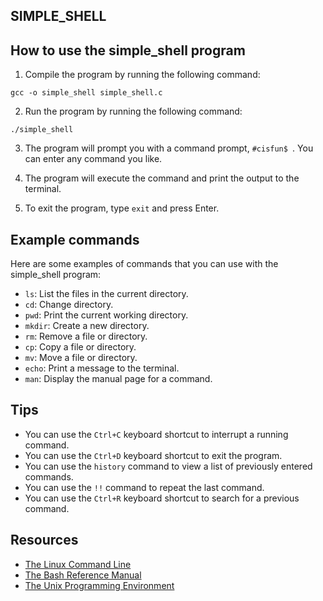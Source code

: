 ## SIMPLE_SHELL

## How to use the simple_shell program

1. Compile the program by running the following command:

```
gcc -o simple_shell simple_shell.c
```

2. Run the program by running the following command:

```
./simple_shell
```

3. The program will prompt you with a command prompt, `#cisfun$ `. You can enter any command you like.

4. The program will execute the command and print the output to the terminal.

5. To exit the program, type `exit` and press Enter.

## Example commands

Here are some examples of commands that you can use with the simple_shell program:

* `ls`: List the files in the current directory.
* `cd`: Change directory.
* `pwd`: Print the current working directory.
* `mkdir`: Create a new directory.
* `rm`: Remove a file or directory.
* `cp`: Copy a file or directory.
* `mv`: Move a file or directory.
* `echo`: Print a message to the terminal.
* `man`: Display the manual page for a command.

## Tips

* You can use the `Ctrl+C` keyboard shortcut to interrupt a running command.
* You can use the `Ctrl+D` keyboard shortcut to exit the program.
* You can use the `history` command to view a list of previously entered commands.
* You can use the `!!` command to repeat the last command.
* You can use the `Ctrl+R` keyboard shortcut to search for a previous command.

## Resources

* [The Linux Command Line](https://www.amazon.com/Linux-Command-Line-A-Visual-Introduction/dp/1593272520)
* [The Bash Reference Manual](https://www.gnu.org/software/bash/manual/bash.html)
* [The Unix Programming Environment](https://www.amazon.com/Unix-Programming-Environment-2nd/dp/0131103628)
